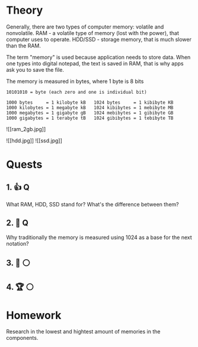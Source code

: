 # Theory
Generally, there are two types of computer memory: volatile and nonvolatile.
RAM - a volatile type of memory (lost with the power), that computer uses to operate. 
HDD/SSD - storage memory, that is much slower than the RAM.

The term "memory" is used because application needs to store data. When one types into digital notepad, the text is saved in RAM, that is why apps ask you to save the file.

The memory is measured in bytes, where 1 byte is 8 bits

```
10101010 = byte (each zero and one is individual bit)

1000 bytes     = 1 kilobyte kB   1024 bytes     = 1 kibibyte KB 
1000 kilobytes = 1 megabyte kB   1024 kibibytes = 1 mebibyte MB 
1000 megabytes = 1 gigabyte gB   1024 mebibytes = 1 gibibyte GB
1000 gigabytes = 1 terabyte tB   1024 gibibytes = 1 tebibyte TB
```

![[ram_2gb.jpg]]

![[hdd.jpg]]
![[ssd.jpg]]

# Quests

## 1. 👍  Q
What RAM, HDD, SSD stand for? What's the difference between them?
## 2. 🔑 Q
Why traditionally the memory is measured using 1024 as a base for the next notation?
## 3. 🏅️ ⚪
## 4. 🏆 ⚪

# Homework
Research in the lowest and hightest amount of memories in the components.